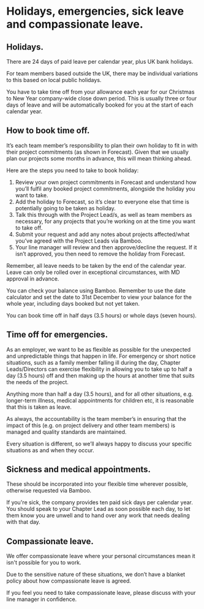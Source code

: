 # Holidays, emergencies, sick leave and compassionate leave. 

## Holidays.

There are 24 days of paid leave per calendar year, plus UK bank holidays.

For team members based outside the UK, there may be individual variations to this based on local public holidays.

You have to take time off from your allowance each year for our Christmas to New Year company-wide close down period. This is usually three or four days of leave and will be automatically booked for you at the start of each calendar year.

## How to book time off.

It’s each team member’s responsibility to plan their own holiday to fit in with their project commitments (as shown in Forecast). Given that we usually plan our projects some months in advance, this will mean thinking ahead.

Here are the steps you need to take to book holiday:

1. Review your own project commitments in Forecast and understand how you’ll fulfil any booked project commitments, alongside the holiday you want to take. 
2. Add the holiday to Forecast, so it’s clear to everyone else that time is potentially going to be taken as holiday.
3. Talk this through with the Project Lead/s, as well as team members as necessary, for any projects that you’re working on at the time you want to take off.
4. Submit your request and add any notes about projects affected/what you’ve agreed with the Project Leads via Bamboo.
5. Your line manager will review and then approve/decline the request. If it isn’t approved, you then need to remove the holiday from Forecast. 

Remember, all leave needs to be taken by the end of the calendar year. Leave can only be rolled over in exceptional circumstances, with MD approval in advance.

You can check your balance using Bamboo. Remember to use the date calculator and set the date to 31st December to view your balance for the whole year, including days booked but not yet taken.

You can book time off in half days (3.5 hours) or whole days (seven hours).

## Time off for emergencies.

As an employer, we want to be as flexible as possible for the unexpected and unpredictable things that happen in life. For emergency or short notice situations, such as a family member falling ill during the day, Chapter Leads/Directors can exercise flexibility in allowing you to take up to half a day (3.5 hours) off and then making up the hours at another time that suits the needs of the project. 

Anything more than half a day (3.5 hours), and for all other situations, e.g. longer-term illness, medical appointments for children etc, it is reasonable that this is taken as leave.

As always, the accountability is the team member’s in ensuring that the impact of this (e.g. on project delivery and other team members) is managed and quality standards are maintained.

Every situation is different, so we’ll always happy to discuss your specific situations as and when they occur.

## Sickness and medical appointments.

These should be incorporated into your flexible time wherever possible, otherwise requested via Bamboo.

If you're sick, the company provides ten paid sick days per calendar year. You should speak to your Chapter Lead as soon possible each day, to let them know you are unwell and to hand over any work that needs dealing with that day.

## Compassionate leave.

We offer compassionate leave where your personal circumstances mean it isn't possible for you to work. 

Due to the sensitive nature of these situations, we don’t have a blanket policy about how compassionate leave is agreed. 

If you feel you need to take compassionate leave, please discuss with your line manager in confidence.
